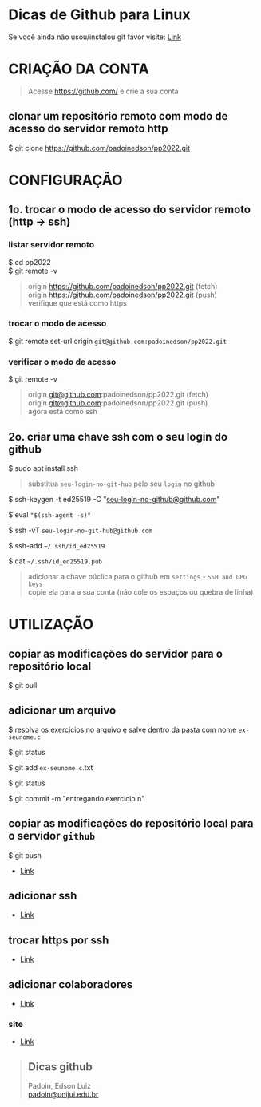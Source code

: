# Dicas de Github para Linux




Se você ainda não usou/instalou git favor visite: [Link](https://github.com/padoinedson/tips/blob/main/git.md)

# CRIAÇÃO DA CONTA 


> Acesse https://github.com/ e crie a sua conta





## clonar um repositório remoto com modo de acesso do servidor remoto http

$ git clone https://github.com/padoinedson/pp2022.git





# CONFIGURAÇÃO  

## 1o. trocar o modo de acesso do servidor remoto (http -> ssh)

### listar servidor remoto

$ cd pp2022  
$ git remote -v

> origin  https://github.com/padoinedson/pp2022.git (fetch)  
> origin  https://github.com/padoinedson/pp2022.git (push)  
> verifique que está como https  


### trocar o modo de acesso
$ git remote set-url origin `git@github.com:padoinedson/pp2022.git`


### verificar o modo de acesso
$ git remote -v

> origin  git@github.com:padoinedson/pp2022.git (fetch)  
> origin  git@github.com:padoinedson/pp2022.git (push)  
> agora está como ssh





## 2o. criar uma chave ssh com o seu login do github


$ sudo apt install ssh

> substitua `seu-login-no-git-hub` pelo seu `login` no github  

$ ssh-keygen -t ed25519 -C "seu-login-no-github@github.com"

$ eval ` "$(ssh-agent -s)"  `

$ ssh -vT ` seu-login-no-git-hub@github.com `

$ ssh-add `~/.ssh/id_ed25519`

$ cat ` ~/.ssh/id_ed25519.pub `

> adicionar a chave púclica para o github em ` settings ` - `SSH and GPG keys `  
> copie ela para a sua conta  (não cole os espaços ou quebra de linha)



# UTILIZAÇÃO  


## copiar as modificações do servidor para o repositório local

$ git pull






## adicionar um arquivo
 
$ resolva os exercicios no arquivo e salve dentro da pasta com nome `ex-seunome.c`

$ git status

$ git add `ex-seunome.c`.txt

$ git status

$ git commit -m "entregando exercicio n"



## copiar as modificações do repositório local para o servidor `github`

$ git push 













* [Link](https://docs.github.com/pt/github/authenticating-to-github/connecting-to-github-with-ssh/generating-a-new-ssh-key-and-adding-it-to-the-ssh-agent)



## adicionar ssh
* [Link](https://docs.github.com/pt/github/authenticating-to-github/connecting-to-github-with-ssh)



## trocar https por ssh
* [Link](https://docs.github.com/pt/github/getting-started-with-github/getting-started-with-git/managing-remote-repositories#switching-remote-urls-from-https-to-ssh)




## adicionar colaboradores
* [Link](https://docs.github.com/pt/github/setting-up-and-managing-your-github-user-account/managing-access-to-your-personal-repositories/inviting-collaborators-to-a-personal-repository)



### site 
* [Link](http://git-scm.com/)


> ## Dicas github
> Padoin, Edson Luiz  
> padoin@unijui.edu.br
